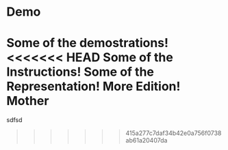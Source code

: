 # Demo

Some of the demostrations!
<<<<<<< HEAD
Some of the Instructions!
Some of the Representation!
More Edition!
Mother
=======
sdfsd
>>>>>>> 415a277c7daf34b42e0a756f0738ab61a20407da
